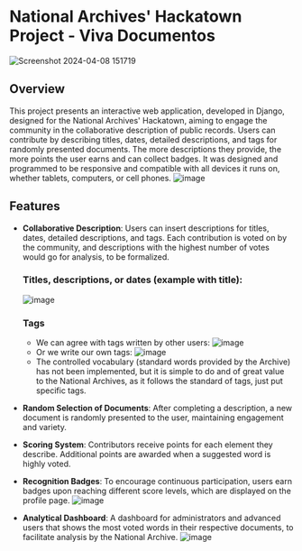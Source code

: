 # National Archives' Hackatown Project - Viva Documentos
![Screenshot 2024-04-08 151719](https://github.com/miguelthemigs/files-project/assets/93150152/1fc45169-fcff-4b84-af0d-4bc7b615ef11)

## Overview
This project presents an interactive web application, developed in Django, designed for the National Archives' Hackatown, aiming to engage the community in the collaborative description of public records. Users can contribute by describing titles, dates, detailed descriptions, and tags for randomly presented documents. The more descriptions they provide, the more points the user earns and can collect badges. It was designed and programmed to be responsive and compatible with all devices it runs on, whether tablets, computers, or cell phones.
![image](https://github.com/miguelthemigs/files-project/assets/93150152/6c3277cd-cc77-4b02-bcf2-c60f901da3a2)

## Features
- **Collaborative Description**: Users can insert descriptions for titles, dates, detailed descriptions, and tags. Each contribution is voted on by the community, and descriptions with the highest number of votes would go for analysis, to be formalized.
  ### Titles, descriptions, or dates (example with title):
  ![image](https://github.com/miguelthemigs/files-project/assets/93150152/a6069d88-b59f-4896-86b3-721c06072030)
  ### Tags
  - We can agree with tags written by other users:
  ![image](https://github.com/miguelthemigs/files-project/assets/93150152/e4d30768-c6a4-4251-8afe-7ca0682c3457)
  - Or we write our own tags:
  ![image](https://github.com/miguelthemigs/files-project/assets/93150152/507e4ecb-5554-4145-96e9-680c20948953)
  - The controlled vocabulary (standard words provided by the Archive) has not been implemented, but it is simple to do and of great value to the National Archives, as it follows the standard of tags, just put specific tags.
    
- **Random Selection of Documents**: After completing a description, a new document is randomly presented to the user, maintaining engagement and variety.
- **Scoring System**: Contributors receive points for each element they describe. Additional points are awarded when a suggested word is highly voted.
  
- **Recognition Badges**: To encourage continuous participation, users earn badges upon reaching different score levels, which are displayed on the profile page.
  ![image](https://github.com/miguelthemigs/files-project/assets/93150152/cebc6c6c-fbd9-4bfe-b3d5-4de9247796bb)

- **Analytical Dashboard**: A dashboard for administrators and advanced users that shows the most voted words in their respective documents, to facilitate analysis by the National Archive.
 ![image](https://github.com/miguelthemigs/files-project/assets/93150152/0b9e3223-2375-4a12-b18d-aaea23b1089c)

